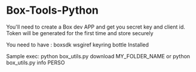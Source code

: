 # Box-Tools-Python

You'll need to create a Box dev APP and get you secret key and client id.
Token will be generated for the first time and store securely

You need to have :
boxsdk
wsgiref
keyring
bottle
Installed

Sample exec:
python box_utils.py download MY_FOLDER_NAME
or
python box_utils.py info PERSO


